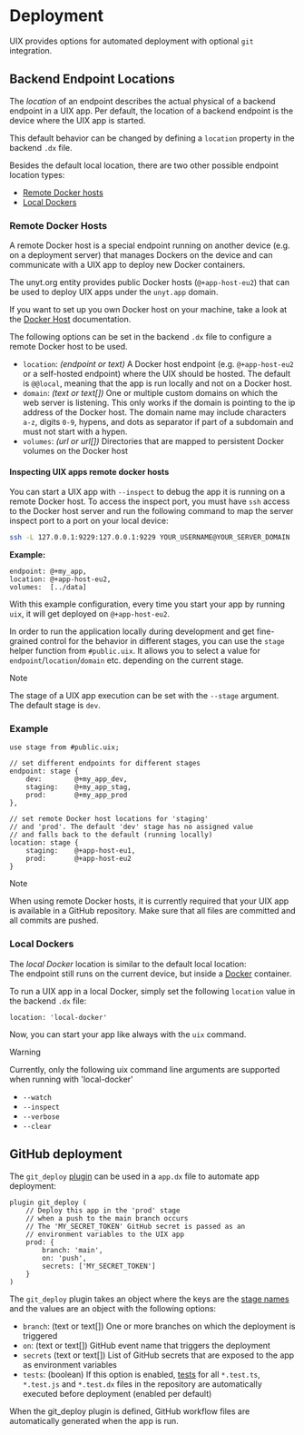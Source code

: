 # Deployment
UIX provides options for automated deployment with optional `git` integration.

## Backend Endpoint Locations

The *location* of an endpoint describes the actual physical of a backend endpoint in a UIX app.
Per default, the location of a backend endpoint is the device where the UIX app is started.

This default behavior can be changed by defining a `location` property in the backend `.dx` file.

Besides the default local location, 
there are two other possible endpoint location types:
 * [Remote Docker hosts](#remote-docker-hosts)
 * [Local Dockers](#local-dockers)

### Remote Docker Hosts

A remote Docker host is a special endpoint running on another device (e.g. on a deployment server) that manages Dockers on the device and can communicate with a UIX app to deploy new Docker containers.

The unyt.org entity provides public Docker hosts (`@+app-host-eu2`) that can be used to deploy UIX apps under the `unyt.app` domain.

If you want to set up you own Docker host on your machine, take a look at the [Docker Host](https://github.com/unyt-org/docker-host/) documentation.

The following options can be set in the backend `.dx` file to configure a remote Docker host to be used.

* `location`: *(endpoint or text)* A Docker host endpoint (e.g. `@+app-host-eu2` or a self-hosted endpoint) where the UIX should be hosted. The default is `@@local`, meaning that the app is run locally and not on a Docker host.
* `domain`: *(text or text[])* One or multiple custom domains on which the web server is listening. This only works if the domain is pointing to the ip address of the Docker host. The domain name may include characters `a-z`, digits `0-9`, hypens, and dots as separator if part of a subdomain and must not start with a hypen.
* `volumes`: *(url or url[])* Directories that are mapped to persistent Docker volumes on the Docker host


#### Inspecting UIX apps remote docker hosts

You can start a UIX app with `--inspect` to debug the app it is running on a remote Docker host.
To access the inspect port, you must have `ssh` access to the Docker host server and run the following command to map the server inspect port to a port on your local device:

```bash
ssh -L 127.0.0.1:9229:127.0.0.1:9229 YOUR_USERNAME@YOUR_SERVER_DOMAIN
```

**Example:**

```datex title="backend/.dx"
endpoint: @+my_app,
location: @+app-host-eu2,
volumes:  [../data]
```

With this example configuration, every time you start your app by running `uix`, it will get deployed on `@+app-host-eu2`.

In order to run the application locally during development and get fine-grained control for the behavior in different stages, you can use the `stage` helper function from `#public.uix`.
It allows you to select a value for `endpoint`/`location`/`domain` etc. depending on the current stage.

> [!NOTE]
> The stage of a UIX app execution can be set with the `--stage` argument.
> The default stage is `dev`.

### Example
```datex title="backend/.dx"
use stage from #public.uix;

// set different endpoints for different stages
endpoint: stage {
    dev:        @+my_app_dev,
    staging:    @+my_app_stag,
    prod:       @+my_app_prod
},

// set remote Docker host locations for 'staging'
// and 'prod'. The default 'dev' stage has no assigned value 
// and falls back to the default (running locally)
location: stage {
    staging:    @+app-host-eu1,
    prod:       @+app-host-eu2
}
```

> [!NOTE]
> When using remote Docker hosts, it is currently required that
> your UIX app is available in a GitHub repository. Make sure
> that all files are committed and all commits are pushed.

### Local Dockers

The *local Docker* location is similar to the default local location:<br>
The endpoint still runs on the current device, but inside a [Docker](https://www.docker.com/) container.

To run a UIX app in a local Docker, simply set the following `location` value in the backend `.dx` file:
```
location: 'local-docker'
```

Now, you can start your app like always with the `uix` command.

> [!WARNING]
> Currently, only the following uix command line arguments are supported when running with 'local-docker'
> * `--watch`
> * `--inspect`
> * `--verbose`
> * `--clear`


## GitHub deployment

The `git_deploy` [plugin](./17%20Plugins.md) can be used in a `app.dx` file to automate app deployment:

```datex title="app.dx"
plugin git_deploy (
    // Deploy this app in the 'prod' stage
    // when a push to the main branch occurs
    // The 'MY_SECRET_TOKEN' GitHub secret is passed as an
    // environment variables to the UIX app
    prod: {
        branch: 'main',
        on: 'push',
        secrets: ['MY_SECRET_TOKEN']
    }
)
```


The `git_deploy` plugin takes an object where the keys are the [stage names](#app-deployment-stages) and the values are an object with the following options:

* `branch`: (text or text[]) One or more branches on which the deployment is triggered
* `on`: (text or text[]) GitHub event name that triggers the deployment
* `secrets` (text or text[]) List of GitHub secrets that are exposed to the app as environment variables
* `tests`: (boolean) If this option is enabled, [tests](https://github.com/unyt-org/unyt-tests/) for all `*.test.ts`, `*.test.js` and `*.test.dx`
    files in the repository are automatically executed before deployment (enabled per default)

When the git_deploy plugin is defined, GitHub workflow files are automatically generated when the app is run.

